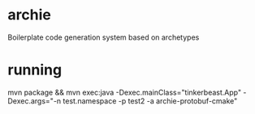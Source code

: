 # archie
Boilerplate code generation system based on archetypes

# running
mvn package && mvn exec:java -Dexec.mainClass="tinkerbeast.App" -Dexec.args="-n test.namespace -p test2 -a archie-protobuf-cmake"
